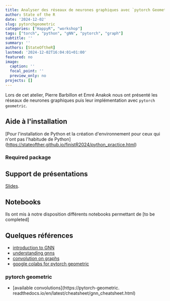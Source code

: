 ```yaml
---
title: Analyser des réseaux de neurones graphiques avec `pytorch Geometric`
author: State of the R
date: '2024-12-02'
slug: pytorchgeometric
categories: ["HappyR", "workshop"]
tags: ["torch", "python", "gNN", "pytorch", "graph"]
subtitle: ''
summary: ''
authors: [StateOftheR]
lastmod: '2024-12-02T16:04:01+01:00'
featured: no
image:
  caption: ''
  focal_point: ''
  preview_only: no
projects: []
---
```


Lors de cet atelier, Pierre Barbillon et Emré Anakok nous ont présenté les réseaux de neurones graphiques puis leur implémentation
avec `pytorch geometric`.

## Aide à l'installation

[Pour l'installation de Python et la création d'environnement pour ceux qui n'ont pas l'habitude de Python]
(https://stateofther.github.io/finistR2024/python_practice.html)

### Required package

## Support de présentations
[Slides](../../post/gNN/GNN_SoTR.pdf).

## Notebooks

Ils ont mis à notre disposition différents notebooks permettant de
[to be completed]

## Quelques références

- [introduction to GNN](https://distill.pub/2021/gnn-intro/)     
- [understanding gnns](https://distill.pub/2021/understanding-gnns/)
- [convolution on graphs](https://distill.pub/2021/understanding-gnns/)       
- [google colabs for pytorch geometric](https://pytorch-geometric.readthedocs.io/en/latest/get_started/colabs.html)  

### pytorch geometric

- [available convolutions](https://pytorch-geometric.
readthedocs.io/en/latest/cheatsheet/gnn_cheatsheet.html)

